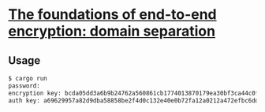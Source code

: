 # [The foundations of end-to-end encryption: domain separation](https://kerkour.com/end-to-end-encryption-domain-separation-cryptography)


## Usage

```bash
$ cargo run
password:
encryption key: bcda05dd3a6b9b24762a560861cb1774013870179ea30bf3ca44c0f63fca4794
auth key: a69629957a82d9dba58858be2f4d0c132e40e0b72fa12a0212a472efbc6ddaeb
```
